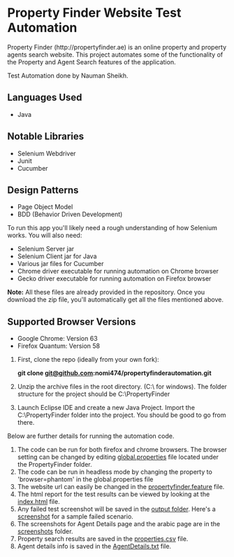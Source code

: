 <h1>Property Finder Website Test Automation</h1>

<p>Property Finder (http://propertyfinder.ae) is an online property and property agents search website. This project automates some of the functionality of the Property and Agent Search features of the application.</p>

<p>Test Automation done by Nauman Sheikh.</p>


<h2>Languages Used</h2>
<ul>
<li>Java</li>
</ul>

<h2>Notable Libraries</h2>
<ul>
<li>Selenium Webdriver</li>
<li>Junit</li>
<li>Cucumber</li>
</ul>

<h2>Design Patterns</h2>
<ul>
<li>Page Object Model</li>
<li>BDD (Behavior Driven Development)</li>
</ul>

To run this app you'll likely need a rough understanding of how Selenium works. You will also need: 
<ul>
<li>Selenium Server jar</li>
<li>Selenium Client jar for Java</li>
<li>Various jar files for Cucumber</li>
<li>Chrome driver executable for running automation on Chrome browser</li>
<li>Gecko driver executable for running automation on Firefox browser</li>
</ul>
<Strong>Note:</Strong> All these files are already provided in the repository. Once you download the zip file, you'll automatically get all the files mentioned above.

<h2>Supported Browser Versions</h2>
<ul>
<li>Google Chrome: Version 63</li>
<li>Firefox Quantum: Version 58 </li>
</ul>

1. First, clone the repo (ideally from your own fork):

    <strong>git clone git@github.com:nomi474/propertyfinderautomation.git</strong>

2. Unzip the archive files in the root directory. (C:\ for windows). The folder structure for the project should be C:\PropertyFinder

3. Launch Eclipse IDE and create a new Java Project. Import the C:\PropertyFinder folder into the project. You should be good to go from there.

Below are further details for running the automation code.

1. The code can be run for both firefox and chrome browsers. The browser setting can be changed by editing <a href="https://github.com/nomi474/PropertyFinderAutomation/blob/master/global.properties">global.properties</a> file located under the PropertyFinder folder.
2. The code can be run in headless mode by changing the property to 'browser=phantom' in the  global.properties file
3. The website url can easily be changed in the <a href="https://github.com/nomi474/PropertyFinderAutomation/blob/master/src/com/prf/stepdefinitionfiles/propertyfinder.feature">propertyfinder.feature</a> file. 
4. The html report for the test results can be viewed by looking at the <a href="https://github.com/nomi474/PropertyFinderAutomation/blob/master/output/index.html">index.html</a> file.
5. Any failed test screenshot will be saved in the <a href="https://github.com/nomi474/PropertyFinderAutomation/tree/master/output">output folder</a>. Here's a <a href="https://github.com/nomi474/PropertyFinderAutomation/blob/master/output/embedded0.png">screenshot</a> for a sample failed scenario. 
6. The screenshots for Agent Details page and the arabic page are in the <a href="https://github.com/nomi474/PropertyFinderAutomation/tree/master/screenshots">screenshots</a> folder.
7. Property search results are saved in the <a href="https://github.com/nomi474/PropertyFinderAutomation/blob/master/properties.csv">properties.csv</a> file.
8. Agent details info is saved in the <a href="https://github.com/nomi474/PropertyFinderAutomation/blob/master/AgentDetails.txt">AgentDetails.txt</a> file.

